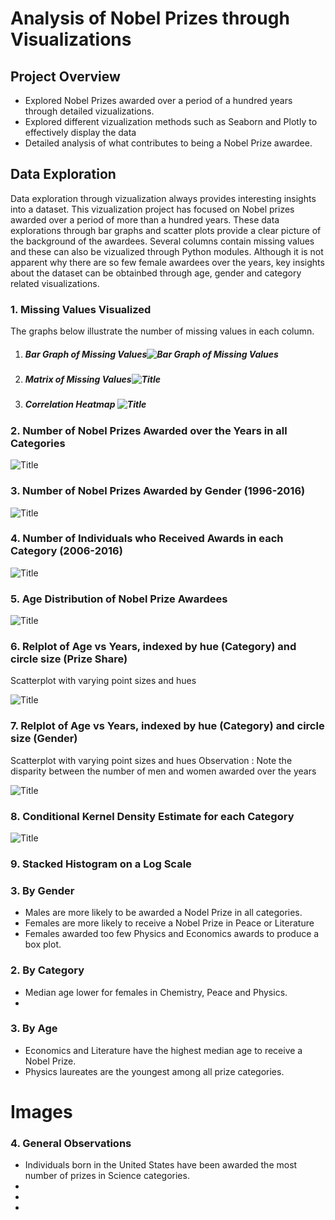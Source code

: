 # Analysis of Nobel Prizes through Visualizations

## Project Overview 

- Explored Nobel Prizes awarded over a period of a hundred years through detailed vizualizations.
- Explored different vizualization methods such as Seaborn and Plotly to effectively display the data
- Detailed analysis of what contributes to being a Nobel Prize awardee.


## Data Exploration 

Data exploration through vizualization always provides interesting insights into a dataset. This vizualization project has focused on Nobel prizes awarded over a period of more than a hundred years. These data explorations through bar graphs and scatter plots provide a clear picture of the background of the awardees. Several columns contain missing values and these can also be vizualized through Python modules. Although it is not apparent why there are so few female awardees over the years, key insights about the dataset can be obtainbed through age, gender and category related visualizations.

### 1. Missing Values Visualized 

The graphs below illustrate the number of missing values in each column. 

1. ##### Bar Graph of Missing Values![](Images/i.png?raw=true "Bar Graph of Missing Values")
2. ##### Matrix of Missing Values![](Images/j.png?raw=true "Title")
3. ##### Correlation Heatmap ![](Images/k.png?raw=true "Title")

 ### 2. Number of Nobel Prizes Awarded over the Years in all Categories


![Title](Images/a.png?raw=true "Title")


### 3. Number of Nobel Prizes Awarded by Gender (1996-2016)

![Title](Images/b.png?raw=true "Title")


### 4. Number of Individuals who Received Awards in each Category (2006-2016)

![Title](Images/c.png?raw=true "Title")

### 5. Age Distribution of Nobel Prize Awardees


![Title](Images/e.png?raw=true "Title")

### 6. Relplot of Age vs Years, indexed by hue (Category) and circle size (Prize Share)
Scatterplot with varying point sizes and hues

![Title](Images/f.png?raw=true "Title")

### 7. Relplot of Age vs Years, indexed by hue (Category) and circle size (Gender)
Scatterplot with varying point sizes and hues
Observation : Note the disparity between the number of men and women awarded over the years

![Title](Images/g.png?raw=true "Title")

### 8. Conditional Kernel Density Estimate for each Category

![Title](Images/h.png?raw=true "Title")

### 9. Stacked Histogram on a Log Scale



### 3. By Gender 

- Males are more likely to be awarded a Nodel Prize in all categories.
- Females are more likely to receive a Nobel Prize in Peace or Literature
- Females awarded too few Physics and Economics awards to produce a box plot. 




### 2. By Category

- Median age lower for females in Chemistry, Peace and Physics.
- 


### 3. By Age 

- Economics and Literature have the highest median age to receive a Nobel Prize.
- Physics laureates are the youngest among all prize categories.


# Images





### 4. General Observations 

- Individuals born in the United States have been awarded the most number of prizes in Science categories.
-
-
-





